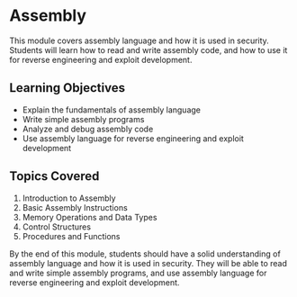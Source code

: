 # Assembly

This module covers assembly language and how it is used in security. Students will learn how to read and write assembly code, and how to use it for reverse engineering and exploit development.
## Learning Objectives

- Explain the fundamentals of assembly language
- Write simple assembly programs
- Analyze and debug assembly code
- Use assembly language for reverse engineering and exploit development

## Topics Covered

1. Introduction to Assembly
2. Basic Assembly Instructions
3. Memory Operations and Data Types
4. Control Structures
5. Procedures and Functions

By the end of this module, students should have a solid understanding of assembly language and how it is used in security. They will be able to read and write simple assembly programs, and use assembly language for reverse engineering and exploit development.